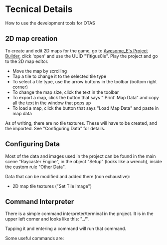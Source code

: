# Tecnical Details

How to use the development tools for OTAS

## 2D map creation

To create and edit 2D maps for the game, go to [Awesome_E's Project Builder](https://awesome-e.github.io/hs-tools/hs-builder/), click 'open' and use the UUID "11tigus0le". Play the project and go to the 2D map editor.

* Move the map by scrolling
* Tap a tile to change it to the selected tile type
* To select a tile type, use the arrow buttons in the toolbar (bottom right corner)
* To change the map size, click the text in the toolbar
* To export a map, click the button that says "'Print' Map Data" and copy all the text in the window that pops up
* To load a map, click the button that says "Load Map Data" and paste in map data

As of writing, there are no tile textures. These will have to be created, and the imported. See "Configuring Data" for details.

## Configuring Data

Most of the data and images used in the project can be found in the main scene "Raycaster Engine", in the object "Setup" (looks like a wrench), inside the custom rule "Other Data".

Data that can be modified and added there (non exhaustive):
* 2D map tile textures ("Set Tile Image")

## Command Interpreter

There is a simple command interpreter/terminal in the project. It is in the upper left corner and looks like this: "_/".

Tapping it and entering a command will run that command.

Some useful commands are:

